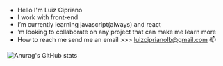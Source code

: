 - Hello I'm Luiz Cipriano
- I work with front-end 
- I’m currently learning javascript(always) and react
- ’m looking to collaborate on any project that can make me learn more 
- How to reach me send me an email >>> luizciprianolb@gmail.com 📫


![Anurag's GitHub stats](https://github-readme-stats.vercel.app/api?username=luizcipriano&show_icons=true&theme=radical)

